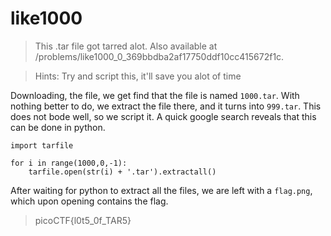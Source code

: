 # like1000
> This .tar file got tarred alot. Also available at /problems/like1000_0_369bbdba2af17750ddf10cc415672f1c.

> Hints:
> Try and script this, it'll save you alot of time

Downloading, the file, we get find that the file is named ``1000.tar``. With nothing better to do, we extract the file there, and it turns into ``999.tar``. This does not bode well, so we script it. A quick google search reveals that this can be done in python.
```python3
import tarfile

for i in range(1000,0,-1):
    tarfile.open(str(i) + '.tar').extractall()
```
After waiting for python to extract all the files, we are left with a ``flag.png``, which upon opening contains the flag.
> picoCTF{l0t5_0f_TAR5}
